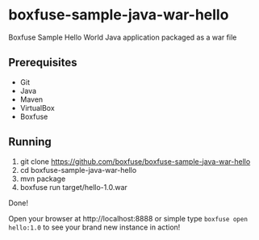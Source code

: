 boxfuse-sample-java-war-hello
=============================

Boxfuse Sample Hello World Java application packaged as a war file

## Prerequisites

- Git
- Java
- Maven
- VirtualBox
- Boxfuse

## Running

1. git clone https://github.com/boxfuse/boxfuse-sample-java-war-hello
2. cd boxfuse-sample-java-war-hello
3. mvn package
4. boxfuse run target/hello-1.0.war

Done!

Open your browser at http://localhost:8888 or simple type ```boxfuse open hello:1.0``` to see your brand new instance in action!

